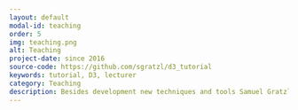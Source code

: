 ```yaml
---
layout: default
modal-id: teaching
order: 5
img: teaching.png
alt: Teaching
project-date: since 2016
source-code: https://github.com/sgratzl/d3_tutorial
keywords: tutorial, D3, lecturer
category: Teaching
description: Besides development new techniques and tools Samuel Gratzl is a lecturer at the <a href="https://www.fh-ooe.at/campus-hagenberg/" rel="noopener" target="_blank">Hagenberg University of Applied Sciences</a> since 2016, where he teaches students the fundamentals of information visualization with a focus on web based visualizations using D3.
---
```

